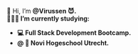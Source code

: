 👋 Hi, I’m <b>@Virussen<b> 😈.<br>
👨🏼‍🎓 I’m currently studying:
 - 💻 Full Stack Development Bootcamp. 
 - @ 🏦 Novi Hogeschool Utrecht.

<!---
Virussen/Virussen is a ✨ special ✨ repository because its `README.md` (this file) appears on your GitHub profile.
You can click the Preview link to take a look at your changes.
--->
